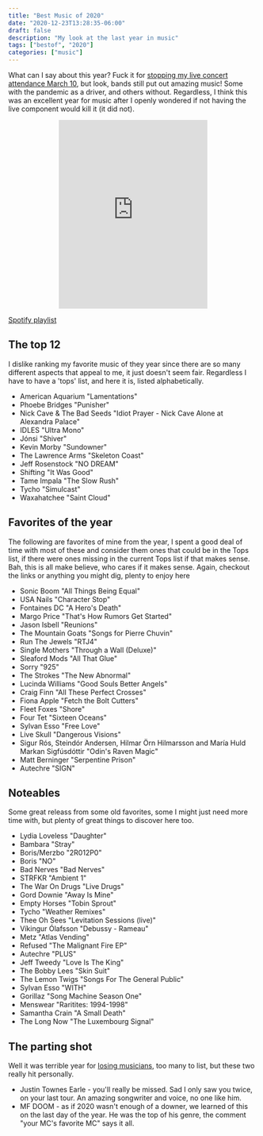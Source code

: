 ```yaml
---
title: "Best Music of 2020"
date: "2020-12-23T13:28:35-06:00"
draft: false
description: "My look at the last year in music"
tags: ["bestof", "2020"]
categories: ["music"]
---
```


What can I say about this year? Fuck it for [stopping my live concert attendance March 10](https://fak3r.com/music-concerts/), but look, bands still put out amazing music! Some with the pandemic as a driver, and others without. Regardless, I think this was an excellent year for music after I openly wondered if not having the live component would kill it (it did not).

<div align="center"><iframe src="https://open.spotify.com/embed/playlist/6okZT5StwwI5gWMStf0gQo" width="300" height="380" frameborder="0" allowtransparency="true" allow="encrypted-media"></iframe></div>

[Spotify playlist](https://open.spotify.com/playlist/6okZT5StwwI5gWMStf0gQo?si=ifMUPzi3Thun0fyrirNrMw)

## The top 12

I dislike ranking my favorite music of they year since there are so many different aspects that appeal to me, it just doesn't seem fair. Regardless I have to have a 'tops' list, and here it is, listed alphabetically.

* American Aquarium "Lamentations"
* Phoebe Bridges "Punisher"
* Nick Cave & The Bad Seeds "Idiot Prayer - Nick Cave Alone at Alexandra Palace"
* IDLES "Ultra Mono"
* Jónsi "Shiver"
* Kevin Morby "Sundowner"
* The Lawrence Arms "Skeleton Coast"
* Jeff Rosenstock "NO DREAM"
* Shifting "It Was Good"
* Tame Impala "The Slow Rush"
* Tycho "Simulcast"
* Waxahatchee "Saint Cloud"

## Favorites of the year

The following are favorites of mine from the year, I spent a good deal of time with most of these and consider them ones that could be in the Tops list, if there were ones missing in the current Tops list if that makes sense. Bah, this is all make believe, who cares if it makes sense. Again, checkout the links or anything you might dig, plenty to enjoy here

* Sonic Boom "All Things Being Equal"
* USA Nails "Character Stop"
* Fontaines DC "A Hero's Death"
* Margo Price "That's How Rumors Get Started"
* Jason Isbell "Reunions"
* The Mountain Goats "Songs for Pierre Chuvin"
* Run The Jewels "RTJ4"
* Single Mothers "Through a Wall (Deluxe)"
* Sleaford Mods "All That Glue" 
* Sorry "925"
* The Strokes "The New Abnormal"
* Lucinda Williams "Good Souls Better Angels"
* Craig Finn "All These Perfect Crosses"
* Fiona Apple "Fetch the Bolt Cutters"
* Fleet Foxes "Shore"
* Four Tet "Sixteen Oceans"
* Sylvan Esso "Free Love"
* Live Skull "Dangerous Visions"
* Sigur Rós, Steindór Andersen, Hilmar Örn Hilmarsson and María Huld Markan Sigfúsdóttir "Odin's Raven Magic"
* Matt Berninger "Serpentine Prison"
* Autechre "SIGN"

## Noteables

Some great releass from some old favorites, some I might just need more time with, but plenty of great things to discover here too.

* Lydia Loveless "Daughter"
* Bambara "Stray"
* Boris/Merzbo "2R012P0"
* Boris "NO"
* Bad Nerves "Bad Nerves"
* STRFKR "Ambient 1"
* The War On Drugs "Live Drugs"
* Gord Downie "Away Is Mine"
* Empty Horses "Tobin Sprout"
* Tycho "Weather Remixes"
* Thee Oh Sees "Levitation Sessions (live)"
* Víkingur Ólafsson "Debussy - Rameau"
* Metz "Atlas Vending"
* Refused "The Malignant Fire EP"
* Autechre "PLUS"
* Jeff Tweedy "Love Is The King"
* The Bobby Lees "Skin Suit"
* The Lemon Twigs "Songs For The General Public"
* Sylvan Esso "WITH"
* Gorillaz "Song Machine Season One"
* Menswear "Raritites: 1994-1998"
* Samantha Crain "A Small Death"
* The Long Now "The Luxembourg Signal"

## The parting shot

Well it was terrible year for [losing musicians](https://www.npr.org/2020/12/31/950086106/in-memoriam-2020-the-musicians-we-lost), too many to list, but these two really hit personally.

* Justin Townes Earle - you'll really be missed. Sad I only saw you twice, on your last tour. An amazing songwriter and voice, no one like him.
* MF DOOM - as if 2020 wasn't enough of a downer, we learned of this on the last day of the year. He was the top of his genre, the comment "your MC's favorite MC" says it all.
